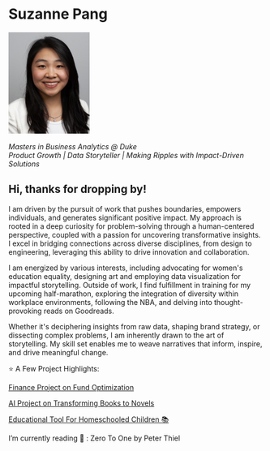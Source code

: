 # Suzanne Pang
<img src="https://github.com/suzayp/portfolio/blob/main/IMG_3484.jpg?raw=true" alt="My Portfolio" width="160" height="200">

*Masters in Business Analytics @ Duke* <br> *Product Growth \| Data Storyteller \| Making Ripples with Impact-Driven Solutions* 

## Hi, thanks for dropping by!

I am driven by the pursuit of work that pushes boundaries, empowers individuals, and generates significant positive impact. My approach is rooted in a deep curiosity for problem-solving through a human-centered perspective, coupled with a passion for uncovering transformative insights. I excel in bridging connections across diverse disciplines, from design to engineering, leveraging this ability to drive innovation and collaboration.

I am energized by various interests, including advocating for women's education equality, designing art and employing data visualization for impactful storytelling. Outside of work, I find fulfillment in training for my upcoming half-marathon, exploring the integration of diversity within workplace environments, following the NBA, and delving into thought-provoking reads on Goodreads.

Whether it's deciphering insights from raw data, shaping brand strategy, or dissecting complex problems, I am inherently drawn to the art of storytelling. My skill set enables me to weave narratives that inform, inspire, and drive meaningful change.

⭐ A Few Project Highlights:

[Finance Project on Fund Optimization](https://medium.com/@suzanne.pang/navigating-investments-building-diverse-portfolios-with-a-visual-dashboard-tool-c245358f9066)

[AI Project on Transforming Books to Novels](https://devpost.com/software/book2comic)

[Educational Tool For Homeschooled Children 📚](https://devpost.com/software/hoohacks-project-x)

I’m currently reading 💭 : Zero To One by Peter Thiel 



